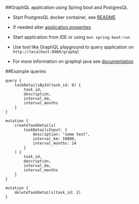 ##GraphQL application using Spring boot and PostgresQL

- Start PostgresQL docker container, see [README](postgresql/README.md)
- If needed alter [application.properties](src/main/resources/application.properties)
- Start application from IDE or using `mvn spring-boot:run`
- Use tool like GraphQL playground to query application on `http://localhost:8080/graphql`

- For more information on graphql-java see [documentation](https://www.graphql-java.com/documentation/) 

##Example queries

```
query {
    taskDetailsById(task_id: 0) {
        task_id,
        description,
        interval_km,
        interval_months
    }
}

mutation {
    createTaskDetails(
        taskDetailsInput: {
            description: "some text",
            interval_km: 10000,
            interval_months: 24
        }
    ) {
        task_id,
        description,
        interval_km,
        interval_months
    }
}

mutation {
    deleteTaskDetails(task_id: 2)
}
```